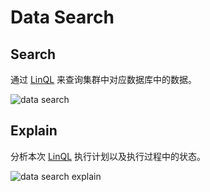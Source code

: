 # Data Search 

## Search

通过 [LinQL](../lin-ql.md) 来查询集群中对应数据库中的数据。

<image-window>

![data search](@images/guide/admin_ui/data_search.png)
</image-window>

## Explain

分析本次 [LinQL](../lin-ql.md) 执行计划以及执行过程中的状态。

<image-window>

![data search explain](@images/guide/admin_ui/data_search_explain.png)
</image-window>
